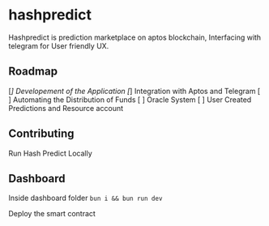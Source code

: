# hashpredict

Hashpredict is prediction marketplace on aptos blockchain, Interfacing with telegram for User friendly UX.

## Roadmap

[*] Developement of the Application
[*] Integration with Aptos and Telegram
[ ] Automating the Distribution of Funds 
[ ] Oracle System
[ ] User Created Predictions and Resource account

## Contributing

Run Hash Predict Locally

## Dashboard

Inside dashboard folder
```bun i && bun run dev```

Deploy the smart contract